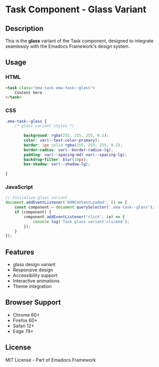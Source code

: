 # Task Component - Glass Variant

## Description
This is the **glass** variant of the Task component, designed to integrate seamlessly with the Emadocs Framework's design system.

## Usage

### HTML
```html
<task class="ema-task ema-task--glass">
    Content here
</task>
```

### CSS
```css
.ema-task--glass {
    /* glass variant styles */
    
        background: rgba(255, 255, 255, 0.1);
        color: var(--text-color-primary);
        border: 1px solid rgba(255, 255, 255, 0.2);
        border-radius: var(--border-radius-lg);
        padding: var(--spacing-md) var(--spacing-lg);
        backdrop-filter: blur(10px);
        box-shadow: var(--shadow-lg);
    
}
```

### JavaScript
```javascript
// Initialize glass variant
document.addEventListener('DOMContentLoaded', () => {
    const component = document.querySelector('.ema-task--glass');
    if (component) {
        component.addEventListener('click', (e) => {
            console.log('Task glass variant clicked');
        });
    }
});
```

## Features
- glass design variant
- Responsive design
- Accessibility support
- Interactive animations
- Theme integration

## Browser Support
- Chrome 60+
- Firefox 60+
- Safari 12+
- Edge 79+

## License
MIT License - Part of Emadocs Framework

